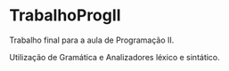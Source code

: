 # TrabalhoProgII

Trabalho final para a aula de Programação II.

Utilização de Gramática e Analizadores léxico e sintático.
